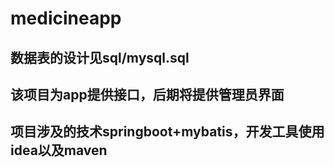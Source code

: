 # medicineapp
## 数据表的设计见sql/mysql.sql
## 该项目为app提供接口，后期将提供管理员界面
## 项目涉及的技术springboot+mybatis，开发工具使用idea以及maven

